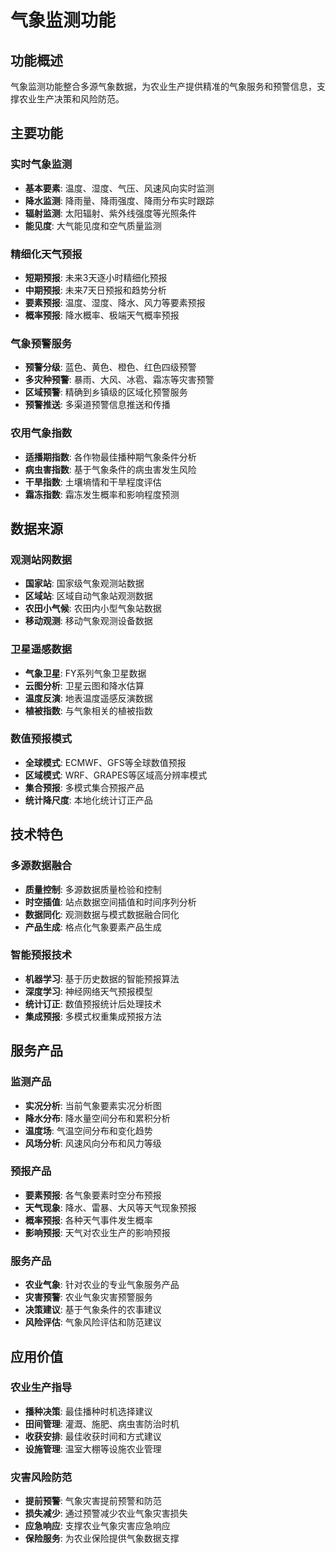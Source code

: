 # 气象监测功能

## 功能概述

气象监测功能整合多源气象数据，为农业生产提供精准的气象服务和预警信息，支撑农业生产决策和风险防范。

## 主要功能

### 实时气象监测
* **基本要素**: 温度、湿度、气压、风速风向实时监测
* **降水监测**: 降雨量、降雨强度、降雨分布实时跟踪
* **辐射监测**: 太阳辐射、紫外线强度等光照条件
* **能见度**: 大气能见度和空气质量监测

### 精细化天气预报
* **短期预报**: 未来3天逐小时精细化预报
* **中期预报**: 未来7天日预报和趋势分析
* **要素预报**: 温度、湿度、降水、风力等要素预报
* **概率预报**: 降水概率、极端天气概率预报

### 气象预警服务
* **预警分级**: 蓝色、黄色、橙色、红色四级预警
* **多灾种预警**: 暴雨、大风、冰雹、霜冻等灾害预警
* **区域预警**: 精确到乡镇级的区域化预警服务
* **预警推送**: 多渠道预警信息推送和传播

### 农用气象指数
* **适播期指数**: 各作物最佳播种期气象条件分析
* **病虫害指数**: 基于气象条件的病虫害发生风险
* **干旱指数**: 土壤墒情和干旱程度评估
* **霜冻指数**: 霜冻发生概率和影响程度预测

## 数据来源

### 观测站网数据
* **国家站**: 国家级气象观测站数据
* **区域站**: 区域自动气象站观测数据
* **农田小气候**: 农田内小型气象站数据
* **移动观测**: 移动气象观测设备数据

### 卫星遥感数据
* **气象卫星**: FY系列气象卫星数据
* **云图分析**: 卫星云图和降水估算
* **温度反演**: 地表温度遥感反演数据
* **植被指数**: 与气象相关的植被指数

### 数值预报模式
* **全球模式**: ECMWF、GFS等全球数值预报
* **区域模式**: WRF、GRAPES等区域高分辨率模式
* **集合预报**: 多模式集合预报产品
* **统计降尺度**: 本地化统计订正产品

## 技术特色

### 多源数据融合
* **质量控制**: 多源数据质量检验和控制
* **时空插值**: 站点数据空间插值和时间序列分析
* **数据同化**: 观测数据与模式数据融合同化
* **产品生成**: 格点化气象要素产品生成

### 智能预报技术
* **机器学习**: 基于历史数据的智能预报算法
* **深度学习**: 神经网络天气预报模型
* **统计订正**: 数值预报统计后处理技术
* **集成预报**: 多模式权重集成预报方法

## 服务产品

### 监测产品
* **实况分析**: 当前气象要素实况分析图
* **降水分布**: 降水量空间分布和累积分析
* **温度场**: 气温空间分布和变化趋势
* **风场分析**: 风速风向分布和风力等级

### 预报产品
* **要素预报**: 各气象要素时空分布预报
* **天气现象**: 降水、雷暴、大风等天气现象预报
* **概率预报**: 各种天气事件发生概率
* **影响预报**: 天气对农业生产的影响预报

### 服务产品
* **农业气象**: 针对农业的专业气象服务产品
* **灾害预警**: 农业气象灾害预警服务
* **决策建议**: 基于气象条件的农事建议
* **风险评估**: 气象风险评估和防范建议

## 应用价值

### 农业生产指导
* **播种决策**: 最佳播种时机选择建议
* **田间管理**: 灌溉、施肥、病虫害防治时机
* **收获安排**: 最佳收获时间和方式建议
* **设施管理**: 温室大棚等设施农业管理

### 灾害风险防范
* **提前预警**: 气象灾害提前预警和防范
* **损失减少**: 通过预警减少农业气象灾害损失
* **应急响应**: 支撑农业气象灾害应急响应
* **保险服务**: 为农业保险提供气象数据支撑